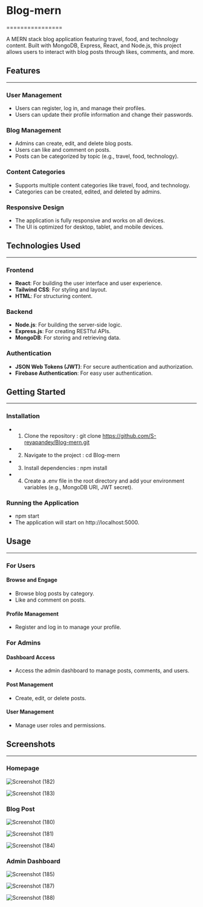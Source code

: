# Blog-mern
================

A MERN stack blog application featuring travel, food, and technology content. Built with MongoDB, Express, React, and Node.js, this project allows users to interact with blog posts through likes, comments, and more.

## Features
------------

### User Management

* Users can register, log in, and manage their profiles.
* Users can update their profile information and change their passwords.

### Blog Management

* Admins can create, edit, and delete blog posts.
* Users can like and comment on posts.
* Posts can be categorized by topic (e.g., travel, food, technology).

### Content Categories

* Supports multiple content categories like travel, food, and technology.
* Categories can be created, edited, and deleted by admins.

### Responsive Design

* The application is fully responsive and works on all devices.
* The UI is optimized for desktop, tablet, and mobile devices.

## Technologies Used
--------------------

### Frontend

* **React**: For building the user interface and user experience.
* **Tailwind CSS**: For styling and layout.
* **HTML**: For structuring content.

### Backend

* **Node.js**: For building the server-side logic.
* **Express.js**: For creating RESTful APIs.
* **MongoDB**: For storing and retrieving data.

### Authentication

* **JSON Web Tokens (JWT)**: For secure authentication and authorization.
* **Firebase Authentication**: For easy user authentication.

## Getting Started
-------------------

### Installation

* 1. Clone the repository : git clone https://github.com/S-reyapandey/Blog-mern.git
* 2. Navigate to the project : cd Blog-mern
* 3. Install dependencies : npm install
* 4. Create a .env file in the root directory and add your environment variables (e.g., MongoDB URI, JWT secret).

### Running the Application
* npm start
* The application will start on http://localhost:5000.

## Usage
---------

### For Users

#### Browse and Engage

* Browse blog posts by category.
* Like and comment on posts.

#### Profile Management

* Register and log in to manage your profile.

### For Admins

#### Dashboard Access

* Access the admin dashboard to manage posts, comments, and users.

#### Post Management

* Create, edit, or delete posts.

#### User Management

* Manage user roles and permissions.

## Screenshots
-------------

### Homepage

![Screenshot (182)](https://github.com/user-attachments/assets/52043f53-f0d1-4f07-b7a8-253400efe514)

![Screenshot (183)](https://github.com/user-attachments/assets/33809bdd-7a0f-4f2f-b69b-3cc75d9acc8a)


### Blog Post

![Screenshot (180)](https://github.com/user-attachments/assets/11ed4c1f-9987-47a3-bafd-61474854a5bc)

![Screenshot (181)](https://github.com/user-attachments/assets/b61eb155-7b53-4ddd-bee5-99a6ee6ffc41)

![Screenshot (184)](https://github.com/user-attachments/assets/dd52d34c-8faf-4045-922e-97b627e99eac)


### Admin Dashboard

![Screenshot (185)](https://github.com/user-attachments/assets/0e48c471-3399-43d1-8d3a-25ca08bc0bde)

![Screenshot (187)](https://github.com/user-attachments/assets/00954341-11ce-4612-89cc-90b41f2a0819)

![Screenshot (188)](https://github.com/user-attachments/assets/b647b7c2-d2be-42e2-aef1-09da8faa615f)


